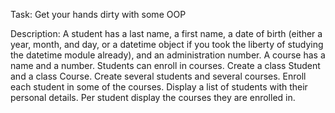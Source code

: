 Task: Get your hands dirty with some OOP

Description: A student has a last name, a first name, a date of birth (either a year,
month, and day, or a datetime object if you took the liberty of studying the datetime
module already), and an administration number. A course has a name and a number.
Students can enroll in courses. Create a class Student and a class Course. Create several
students and several courses. Enroll each student in some of the courses. Display a list of
students with their personal details. Per student display the courses they are enrolled in.

